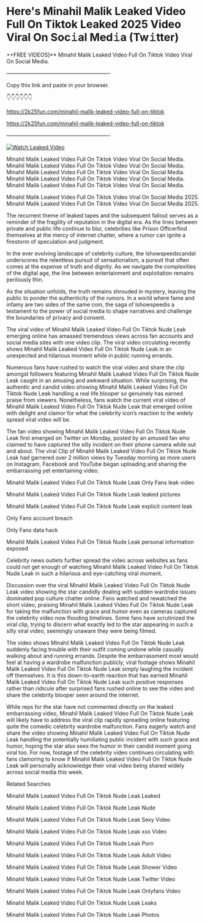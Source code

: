 # Here's Minahil Malik Leaked Video Full On Tiktok Leaked 2025 Video Viral On Soc𝚒al Med𝚒a (Tw𝚒tter)

++FREE VIDEOS]** Minahil Malik Leaked Video Full On Tiktok Video Viral On Social Media.

———————————————————-

Copy this link and paste in your browser.

👇👇👇👇👇👇

https://2k25fun.com/minahil-malik-leaked-video-full-on-tiktok

https://2k25fun.com/minahil-malik-leaked-video-full-on-tiktok

———————————————————-

[![Watch Leaked Video](https://miro.medium.com/v2/resize:fit:828/format:webp/1*cilzJN44JGOrTw9NJCrNHA.gif "Watch Leaked Video")](https://2k25fun.com/minahil-malik-leaked-video-full-on-tiktok)

Minahil Malik Leaked Video Full On Tiktok Video Viral On Social Media. Minahil Malik Leaked Video Full On Tiktok Video Viral On Social Media. Minahil Malik Leaked Video Full On Tiktok Video Viral On Social Media. Minahil Malik Leaked Video Full On Tiktok Video Viral On Social Media. Minahil Malik Leaked Video Full On Tiktok Video Viral On Social Media.

Minahil Malik Leaked Video Full On Tiktok Video Viral On Social Media 2025. Minahil Malik Leaked Video Full On Tiktok Video Viral On Social Media 2025.

The recurrent theme of leaked tapes and the subsequent fallout serves as a reminder of the fragility of reputation in the digital era. As the lines between private and public life continue to blur, celebrities like Prison Officerfind themselves at the mercy of internet chatter, where a rumor can ignite a firestorm of speculation and judgment.

In the ever evolving landscape of celebrity culture, the Ishowspeedscandal underscores the relentless pursuit of sensationalism, a pursuit that often comes at the expense of truth and dignity. As we navigate the complexities of the digital age, the line between entertainment and exploitation remains perilously thin.

As the situation unfolds, the truth remains shrouded in mystery, leaving the public to ponder the authenticity of the rumors. In a world where fame and infamy are two sides of the same coin, the saga of Ishowspeedis a testament to the power of social media to shape narratives and challenge the boundaries of privacy and consent.

The viral video of Minahil Malik Leaked Video Full On Tiktok Nude Leak emerging online has amassed tremendous views across fan accounts and social media sites with one video clip. The viral video circulating recently shows Minahil Malik Leaked Video Full On Tiktok Nude Leak in an unexpected and hilarious moment while in public running errands.

Numerous fans have rushed to watch the viral video and share the clip amongst followers featuring Minahil Malik Leaked Video Full On Tiktok Nude Leak caught in an amusing and awkward situation. While surprising, the authentic and candid video showing Minahil Malik Leaked Video Full On Tiktok Nude Leak handling a real life blooper so genuinely has earned praise from viewers. Nonetheless, fans watch the current viral video of Minahil Malik Leaked Video Full On Tiktok Nude Leak that emerged online with delight and clamor for what the celebrity icon’s reaction to the widely spread viral video will be.

The fan video showing Minahil Malik Leaked Video Full On Tiktok Nude Leak first emerged on Twitter on Monday, posted by an amused fan who claimed to have captured the silly incident on their phone camera while out and about. The viral Clip of Minahil Malik Leaked Video Full On Tiktok Nude Leak had garnered over 2 million views by Tuesday morning as more users on Instagram, Facebook and YouTube began uploading and sharing the embarrassing yet entertaining video.

Minahil Malik Leaked Video Full On Tiktok Nude Leak Only Fans leak video

Minahil Malik Leaked Video Full On Tiktok Nude Leak leaked pictures

Minahil Malik Leaked Video Full On Tiktok Nude Leak explicit content leak

Only Fans account breach

Only Fans data hack

Minahil Malik Leaked Video Full On Tiktok Nude Leak personal information exposed

Celebrity news outlets further spread the video across websites as fans could not get enough of watching Minahil Malik Leaked Video Full On Tiktok Nude Leak in such a hilarious and eye-catching viral moment.

Discussion over the viral Minahil Malik Leaked Video Full On Tiktok Nude Leak video showing the star candidly dealing with sudden wardrobe issues dominated pop culture chatter online. Fans watched and rewatched the short video, praising Minahil Malik Leaked Video Full On Tiktok Nude Leak for taking the malfunction with grace and humor even as cameras captured the celebrity video now flooding timelines. Some fans have scrutinized the viral clip, trying to discern what exactly led to the star appearing in such a silly viral video, seemingly unaware they were being filmed.

The video shows Minahil Malik Leaked Video Full On Tiktok Nude Leak suddenly facing trouble with their outfit coming undone while casually walking about and running errands. Despite the embarrassment most would feel at having a wardrobe malfunction publicly, viral footage shows Minahil Malik Leaked Video Full On Tiktok Nude Leak simply laughing the incident off themselves. It is this down-to-earth reaction that has earned Minahil Malik Leaked Video Full On Tiktok Nude Leak such positive responses rather than ridicule after surprised fans rushed online to see the video and share the celebrity blooper seen around the internet.

While reps for the star have not commented directly on the leaked embarrassing video, Minahil Malik Leaked Video Full On Tiktok Nude Leak will likely have to address the viral clip rapidly spreading online featuring quite the comedic celebrity wardrobe malfunction. Fans eagerly watch and share the video showing Minahil Malik Leaked Video Full On Tiktok Nude Leak handling the potentially humiliating public incident with such grace and humor, hoping the star also sees the humor in their candid moment going viral too. For now, footage of the celebrity video continues circulating with fans clamoring to know if Minahil Malik Leaked Video Full On Tiktok Nude Leak will personally acknowledge their viral video being shared widely across social media this week.

Related Searches

Minahil Malik Leaked Video Full On Tiktok Nude Leak Leaked

Minahil Malik Leaked Video Full On Tiktok Nude Leak Nude

Minahil Malik Leaked Video Full On Tiktok Nude Leak Sexy Video

Minahil Malik Leaked Video Full On Tiktok Nude Leak xxx Video

Minahil Malik Leaked Video Full On Tiktok Nude Leak Porn

Minahil Malik Leaked Video Full On Tiktok Nude Leak Adult Video

Minahil Malik Leaked Video Full On Tiktok Nude Leak Shower Video

Minahil Malik Leaked Video Full On Tiktok Nude Leak Twitter Video

Minahil Malik Leaked Video Full On Tiktok Nude Leak Onlyfans Video

Minahil Malik Leaked Video Full On Tiktok Nude Leak Leaks

Minahil Malik Leaked Video Full On Tiktok Nude Leak Photos